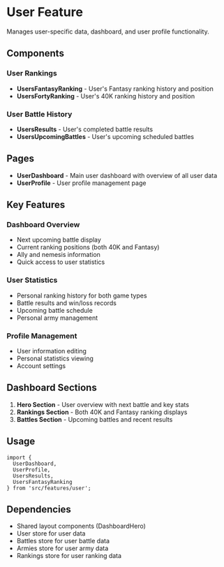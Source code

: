 # User Feature

Manages user-specific data, dashboard, and user profile functionality.

## Components

### User Rankings
- **UsersFantasyRanking** - User's Fantasy ranking history and position
- **UsersFortyRanking** - User's 40K ranking history and position

### User Battle History
- **UsersResults** - User's completed battle results
- **UsersUpcomingBattles** - User's upcoming scheduled battles

## Pages

- **UserDashboard** - Main user dashboard with overview of all user data
- **UserProfile** - User profile management page

## Key Features

### Dashboard Overview
- Next upcoming battle display
- Current ranking positions (both 40K and Fantasy)
- Ally and nemesis information
- Quick access to user statistics

### User Statistics
- Personal ranking history for both game types
- Battle results and win/loss records
- Upcoming battle schedule
- Personal army management

### Profile Management
- User information editing
- Personal statistics viewing
- Account settings

## Dashboard Sections

1. **Hero Section** - User overview with next battle and key stats
2. **Rankings Section** - Both 40K and Fantasy ranking displays
3. **Battles Section** - Upcoming battles and recent results

## Usage

```tsx
import { 
  UserDashboard, 
  UserProfile,
  UsersResults,
  UsersFantasyRanking 
} from 'src/features/user';
```

## Dependencies

- Shared layout components (DashboardHero)
- User store for user data
- Battles store for user battle data
- Armies store for user army data
- Rankings store for user ranking data


